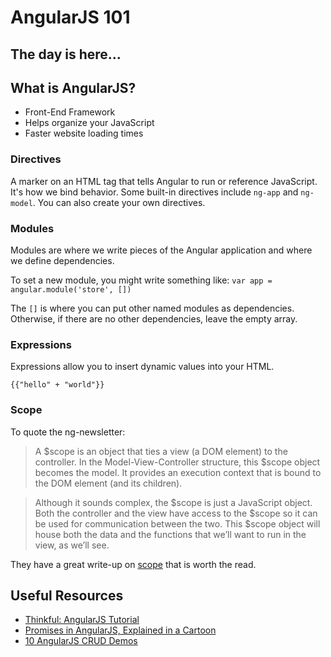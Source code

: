 # AngularJS 101
## The day is here...

## What is AngularJS?

* Front-End Framework
* Helps organize your JavaScript
* Faster website loading times

### Directives

A marker on an HTML tag that tells Angular to run or reference JavaScript. It's how we bind behavior. Some built-in directives include `ng-app` and `ng-model`. You can also create your own directives.

### Modules

Modules are where we write pieces of the Angular application and where we define dependencies.

To set a new module, you might write something like: `var app = angular.module('store', [])`

The `[]` is where you can put other named modules as dependencies. Otherwise, if there are no other dependencies, leave the empty array.

### Expressions

Expressions allow you to insert dynamic values into your HTML.

`{{"hello" + "world"}}`

### Scope



To quote the ng-newsletter:

>A $scope is an object that ties a view (a DOM element) to the controller. In
the Model-View-Controller structure, this $scope object becomes the model. It
provides an execution context that is bound to the DOM element (and its children).

>Although it sounds complex, the $scope is just a JavaScript object. Both the
controller and the view have access to the $scope so it can be used for
communication between the two. This $scope object will house both the data
and the functions that we’ll want to run in the view, as we’ll see.

They have a great write-up on [scope](http://www.ng-newsletter.com/posts/beginner2expert-scopes.html) that is worth the read.

## Useful Resources
* [Thinkful: AngularJS Tutorial](https://www.thinkful.com/learn/angularjs-tutorial-build-a-gmail-clone/Introduction)
* [Promises in AngularJS, Explained in a Cartoon](http://andyshora.com/promises-angularjs-explained-as-cartoon.html)
* [10 AngularJS CRUD Demos](http://angularjs4u.com/demos/10-angularjs-crud-app-demos/)
